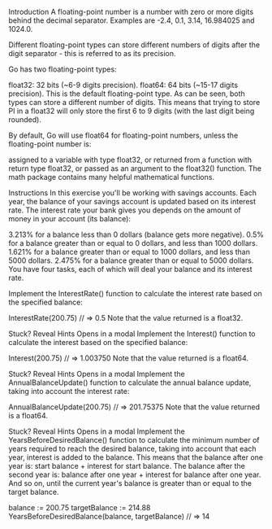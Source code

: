 Introduction
A floating-point number is a number with zero or more digits behind the decimal separator. Examples are -2.4, 0.1, 3.14, 16.984025 and 1024.0.

Different floating-point types can store different numbers of digits after the digit separator - this is referred to as its precision.

Go has two floating-point types:

float32: 32 bits (~6-9 digits precision).
float64: 64 bits (~15-17 digits precision). This is the default floating-point type.
As can be seen, both types can store a different number of digits. This means that trying to store PI in a float32 will only store the first 6 to 9 digits (with the last digit being rounded).

By default, Go will use float64 for floating-point numbers, unless the floating-point number is:

assigned to a variable with type float32, or
returned from a function with return type float32, or
passed as an argument to the float32() function.
The math package contains many helpful mathematical functions.

Instructions
In this exercise you'll be working with savings accounts. Each year, the balance of your savings account is updated based on its interest rate. The interest rate your bank gives you depends on the amount of money in your account (its balance):

3.213% for a balance less than 0 dollars (balance gets more negative).
0.5% for a balance greater than or equal to 0 dollars, and less than 1000 dollars.
1.621% for a balance greater than or equal to 1000 dollars, and less than 5000 dollars.
2.475% for a balance greater than or equal to 5000 dollars.
You have four tasks, each of which will deal your balance and its interest rate.

Implement the InterestRate() function to calculate the interest rate based on the specified balance:

InterestRate(200.75)
// => 0.5
Note that the value returned is a float32.


Stuck? Reveal Hints
Opens in a modal
Implement the Interest() function to calculate the interest based on the specified balance:

Interest(200.75)
// => 1.003750
Note that the value returned is a float64.


Stuck? Reveal Hints
Opens in a modal
Implement the AnnualBalanceUpdate() function to calculate the annual balance update, taking into account the interest rate:

AnnualBalanceUpdate(200.75)
// => 201.75375
Note that the value returned is a float64.


Stuck? Reveal Hints
Opens in a modal
Implement the YearsBeforeDesiredBalance() function to calculate the minimum number of years required to reach the desired balance, taking into account that each year, interest is added to the balance. This means that the balance after one year is: start balance + interest for start balance. The balance after the second year is: balance after one year + interest for balance after one year. And so on, until the current year's balance is greater than or equal to the target balance.

balance := 200.75
targetBalance := 214.88
YearsBeforeDesiredBalance(balance, targetBalance)
// => 14